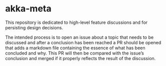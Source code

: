 # akka-meta
This repository is dedicated to high-level feature discussions and for persisting design decisions.

The intended process is to open an issue about a topic that needs to be discussed and after a conclusion has been reached a PR should be opened that adds a markdown file containing the essence of what has been concluded and why. This PR will then be compared with the issue’s conclusion and merged if it properly reflects the result of the discussion.
